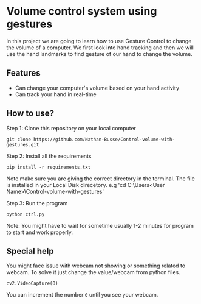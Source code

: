 # Volume control system using gestures
In this project we are going to learn how to use Gesture Control to change the volume of a computer. 
We first look into hand tracking and then we will use the hand landmarks to find gesture of our hand to change the volume.

## Features
* Can change your computer's volume based on your hand activity
* Can track your hand in real-time

## How to use?
Step 1:
Clone this repository on your local computer

`git clone https://github.com/Nathan-Busse/Control-volume-with-gestures.git`

Step 2:
Install all the requirements

`pip install -r requirements.txt`

Note make sure you are giving the correct directory in the terminal.
The file is installed in your Local Disk direcetory.
e.g 'cd C:\Users\<User Name>\Control-volume-with-gestures'

Step 3:
Run the program

`python ctrl.py`

Note: You might have to wait for sometime usually 1-2 minutes for program to start and work properly.


## Special help
You might face issue with webcam not showing or something related to webcam.
To solve it just change the value/webcam from python files.

`cv2.VideoCapture(0)`

You can increment the number `0` until you see your webcam.

